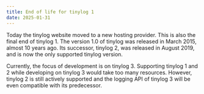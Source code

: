 ```yaml
---
title: End of life for tinylog 1
date: 2025-01-31
---
```


Today the tinylog website moved to a new hosting provider. This is also the final end of tinylog 1. The version 1.0 of tinylog was released in March 2015, almost 10 years ago. Its successor, tinylog 2, was released in August 2019, and is now the only supported tinylog version.

Currently, the focus of development is on tinylog 3. Supporting tinylog 1 and 2 while developing on tinylog 3 would take too many resources. However, tinylog 2 is still actively supported and the logging API of tinylog 3 will be even compatible with its predecessor.
